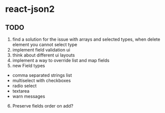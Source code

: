 # react-json2

## TODO

1. find a solution for the issue with arrays and selected types, when delete element you cannot select type
2. implement field validation ui
3. think about different ui layouts
4. implement a way to override list and map fields
5. new Field types

- comma separated strings list
- multiselect with checkboxes
- radio select
- textarea
- warn messages

6. Preserve fields order on add?
